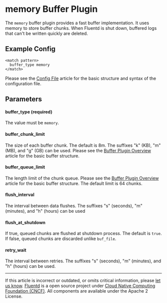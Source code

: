 # memory Buffer Plugin

The `memory` buffer plugin provides a fast buffer implementation. It
uses memory to store buffer chunks. When Fluentd is shut down, buffered
logs that can't be written quickly are deleted.


## Example Config

``` {.CodeRay}
<match pattern>
  buffer_type memory
</match>
```
Please see the [Config File](/configuration/config-file.md) article for the basic
structure and syntax of the configuration file.

## Parameters

#### buffer\_type (required)

The value must be `memory`.

#### buffer\_chunk\_limit

The size of each buffer chunk. The default is 8m. The suffixes "k" (KB),
"m" (MB), and "g" (GB) can be used. Please see the [Buffer Plugin Overview](/plugins/buffer/README.md) article for the basic buffer
structure.

#### buffer\_queue\_limit

The length limit of the chunk queue. Please see the [Buffer Plugin Overview](/plugins/buffer/README.md) article for the basic buffer
structure. The default limit is 64 chunks.

#### flush\_interval

The interval between data flushes. The suffixes "s" (seconds), "m"
(minutes), and "h" (hours) can be used

#### flush\_at\_shutdown

If true, queued chunks are flushed at shutdown process. The default is
`true`. If false, queued chunks are discarded unlike `buf_file`.

#### retry\_wait

The interval between retries. The suffixes "s" (seconds), "m" (minutes),
and "h" (hours) can be used.


------------------------------------------------------------------------

If this article is incorrect or outdated, or omits critical information, please [let us know](https://github.com/fluent/fluentd-docs/issues?state=open).
[Fluentd](http://www.fluentd.org/) is a open source project under [Cloud Native Computing Foundation (CNCF)](https://cncf.io/). All components are available under the Apache 2 License.

